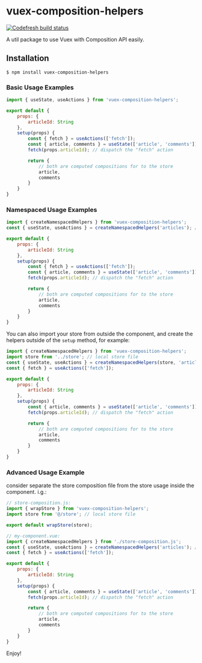 # vuex-composition-helpers
[![Codefresh build status]( https://g.codefresh.io/api/badges/pipeline/greenpress/vuex-composition-helpers%2Ftest?type=cf-1)]( https%3A%2F%2Fg.codefresh.io%2Fpipelines%2Ftest%2Fbuilds%3Ffilter%3Dtrigger%3Abuild~Build%3Bpipeline%3A5e915b7d4c3d6b0fd35ac83d~test)

A util package to use Vuex with Composition API easily.

## Installation
```
$ npm install vuex-composition-helpers
```


###  Basic Usage Examples

```js
import { useState, useActions } from 'vuex-composition-helpers';

export default {
	props: {
		articleId: String
	},
	setup(props) {
		const { fetch } = useActions(['fetch']);
		const { article, comments } = useState(['article', 'comments']);
		fetch(props.articleId); // dispatch the "fetch" action

		return {
			// both are computed compositions for to the store
			article,
			comments
		}
	}
}
```



###  Namespaced Usage Examples

```js
import { createNamespacedHelpers } from 'vuex-composition-helpers';
const { useState, useActions } = createNamespacedHelpers('articles'); // specific module name

export default {
	props: {
		articleId: String
	},
	setup(props) {
		const { fetch } = useActions(['fetch']);
		const { article, comments } = useState(['article', 'comments']);
		fetch(props.articleId); // dispatch the "fetch" action

		return {
			// both are computed compositions for to the store
			article,
			comments
		}
	}
}
```


You can also import your store from outside the component, and create the helpers outside of the `setup` method, for example:

```js
import { createNamespacedHelpers } from 'vuex-composition-helpers';
import store from '../store'; // local store file
const { useState, useActions } = createNamespacedHelpers(store, 'articles'); // specific module name
const { fetch } = useActions(['fetch']);

export default {
	props: {
		articleId: String
	},
	setup(props) {
		const { article, comments } = useState(['article', 'comments']);
		fetch(props.articleId); // dispatch the "fetch" action

		return {
			// both are computed compositions for to the store
			article,
			comments
		}
	}
}
```

### Advanced Usage Example
consider separate the store composition file from the store usage inside the component. i.g.:

```js
// store-composition.js:
import { wrapStore } from 'vuex-composition-helpers';
import store from '@/store'; // local store file

export default wrapStore(store);
```


```js
// my-component.vue:
import { createNamespacedHelpers } from './store-composition.js';
const { useState, useActions } = createNamespacedHelpers('articles'); // specific module name
const { fetch } = useActions(['fetch']);

export default {
	props: {
		articleId: String
	},
	setup(props) {
		const { article, comments } = useState(['article', 'comments']);
		fetch(props.articleId); // dispatch the "fetch" action

		return {
			// both are computed compositions for to the store
			article,
			comments
		}
	}
}
```


Enjoy!
